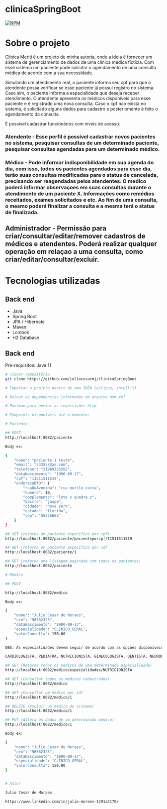 # clinicaSpringBoot

[![NPM](https://img.shields.io/npm/l/react)](https://github.com/juliocesarmj/clinicaSpringBoot/blob/master/LICENCE) 

# Sobre o projeto

Clínica Meriti é um projeto de minha autoria, onde a ideia é fornecer um sistema de gerenciamento de dados de uma clinica médica fictícia.
Com esse sistema um paciente pode solicitar o agendamento de uma consulta médica de acordo com a sua necessidade.

Simulando um atendimento real, o paciente informa seu cpf para que o atendente possa verificar se esse paciente já possui registro no sistema.
Caso sim, o paciente informa a especialidade que deseja receber atendimento. O atendente apresenta os médicos disponíveis para esse paciente e é registrado uma nova consulta.
Caso o cpf nao exista no sistema, é solicitado alguns dados para cadastro e posteriomente é feito o agendamento da consulta.

É possível cadastrar funcionários com niveis de acesso.

### Atendente - Esse perfil é possível cadastrar novos pacientes no sistema, pesquisar consultas de um determinado paciente, pesquisar consultas agendadas para um determinado médico.
### Médico - Pode informar indisponibilidade em sua agenda do dia, com isso, todos os pacientes agendados para esse dia, terão suas consultas modificadas para o status de cancelada, precisando ser reagendadas pelos atendentes. O medico poderá informar observaçoes em suas consultas durante o atendimento de um paciente X. Informações como remédios receitados, exames solicitados e etc. Ao fim de uma consulta, o mesmo poderá finalizar a consulta e a mesma terá o status de finalizada.
## Administrador - Permissão para criar/consultar/editar/remover cadastros de médicos e atendentes. Poderá realizar qualquer operação em relaçao a uma consulta, como criar/editar/consultar/excluir.

# Tecnologias utilizadas
## Back end
- Java
- Spring Boot
- JPA / Hibernate
- Maven
- Lombok
- H2 Database

## Back end
Pré-requisitos: Java 11

```bash
# clonar repositório
git clone https://github.com/juliocesarmj/clinicaSpringBoot

# Importar o projeto dentro de uma IDEA (eclipse, intellij)

# Baixar as dependencias informadas no arquivo pom.xml

# Postman para enviar as requisições http

# Endpoints disponíveis até o momento:

# Paciente

## POST
http://localhost:8082/paciente

Body ex: 

{
    "nome": "paciente 1 teste",
    "email": "s33Sss@aa.com",
    "telefone": "21969323282",
    "dataNascimento": "1990-09-17",
    "cpf": "11511511519",
    "enderecoDTO": {
        "ruaOuAvenida": "rua murilo costa",
        "numero": 10,
        "complemento": "lote x quadra z",
        "bairro": "jaspe",
        "cidade": "nova york",
        "estado": "florida",
        "cep": "55225665"
    }
}

## GET (retorna um paciente especifico por cpf)
http://localhost:8082/paciente/pacienteporcpf/11511511519

## GET (retorna um paciente especifico por id)
http://localhost:8082/paciente/1

## GET (retorna uma listagem paginada com todos os pacientes)
http://localhost:8082/paciente

# Medico

## POST 

http://localhost:8082/medico

Body ex:

{
    "nome": "Julio Cesar de Moraes",
    "crm": "56562323",
    "dataNascimento": "1990-09-17",
    "especialidade": "CLINICO_GERAL",
    "valorConsulta": 150.00
}

OBS: As especialidades devem seguir de acordo com as opções disponíveis, caso contrário uma exceção bad request será lançada.

CARDIOLOGISTA, PEDIATRA, NUTRICIONISTA, GINECOLOGISTA, DENTISTA, NEUROLOGISTA, CLINICO_GERAL, PSICOLOGO;

## GET (Retorna todos os médicos de uma determinada especialidade)
http://localhost:8082/medico/especialidades/NUTRICIONISTA

## GET (Consultar todos os médicos cadastrados)
http://localhost:8082/medico

## GET (Consultar um médico por id)
http://localhost:8082/medico/1

## DELETE (Excluir um médico do sistema)
http://localhost:8082/medico/1

## PUT (Altera os dados de um determinado médico)
http://localhost:8082/medico/1

Body ex:

{
    "nome": "Julio Cesar de Moraes",
    "crm": "56562323",
    "dataNascimento": "1990-09-17",
    "especialidade": "CLINICO_GERAL",
    "valorConsulta": 150.00
}


# Autor

Julio Cesar de Moraes 

https://www.linkedin.com/in/julio-moraes-1291a2170/
